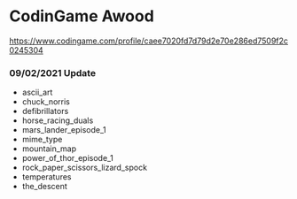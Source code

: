 # CodinGame Awood #

https://www.codingame.com/profile/caee7020fd7d79d2e70e286ed7509f2c0245304

### 09/02/2021 Update ###

* ascii_art
* chuck_norris
* defibrillators
* horse_racing_duals
* mars_lander_episode_1
* mime_type
* mountain_map
* power_of_thor_episode_1
* rock_paper_scissors_lizard_spock
* temperatures
* the_descent
